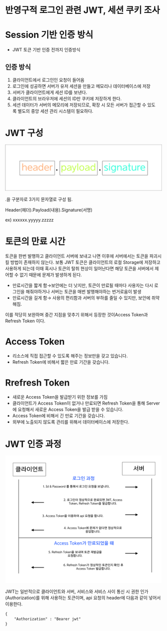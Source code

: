 # 반영구적 로그인 관련 JWT, 세션 쿠키 조사

# **Session 기반 인증 방식**

- JWT 토큰 기반 인증 전까지 인증방식

## **인증 방식**

1. 클라이언트에서 로그인인 요청이 들어옴
2. 로그인에 성공하면 서버가 유저 세션을 만들고 메모리나 데이터베이스에 저장
3. 서버가 클라이언트에게 세션 ID를 보낸다.
4. 클라이언트의 브라우저에 세션의 ID만 쿠키에 저장하게 한다.
5. 세션 데이터가 서버의 메모리에 저장되므로, 확장 시 모든 서버가 접근할 수 있도록 별도의 중앙 세션 관리 시스템이 필요하다.

# **JWT 구성**

![Untitled](image/yt_2.png)

.을 구분자로 3가지 문자열로 구성 됨.

Header(헤더).Payload(내용).Signature(서명)

ex) xxxxxx.yyyyy.zzzzz

# 토큰의 만료 시간

토큰을 한번 발행하고 클라이언트 서버에 보내고 나면 이후에 서버에서는 토큰을 파괴시킬 방법이 존재하지 않는다. 보통 JWT 토큰은 클라이언트의 로컬 Storage에 저장하고 사용하게 되는데 이때 혹시나 토큰의 탈취 현상이 일어난다면 해당 토큰을 서버에서 제어할 수 없기 때문에 문제가 발생하게 된다.

- 만료시간을 짧게 함→보안에는 더 낫지만, 토큰이 만료될 때마다 사용자는 다시 로그인을 해줘야하거나 서버는 토큰을 매번 발행해야하는 번거로움이 발생
- 만료시간을 길게 함→ 사용의 편리함과 서버의 부하를 줄일 수 있지만, 보안에 취약해짐.

이를 적당히 보완하며 중간 지점을 맞추기 위해서 등장한 것이Access Token과 Refresh Token 이다.

# Access Token

- 리소스에 직접 접근할 수 있도록 해주는 정보만을 갖고 있습니다.
- Refresh Token에 비해서 짧은 만료 기간을 갖습니다.

# Rrefresh Token

- 새로운 Access Token을 발급받기 위한 정보를 가짐
- 클라이언트가 Access Token이 없거나 만료되면 Refresh Token을 통해 Server에 요청해서 새로운 Access Token을 발급 받을 수 있습니다.
- Access Token에 비해서 긴 만료 기간을 갖습니다.
- 외부에 노출되지 않도록 관리를 위해서 데이터베이스에 저장한다.

# JWT 인증 과정

![Untitled](image/yt_1.png)

JWT는 일반적으로 클라이언트와 서버, 서비스와 서비스 사이 통신 시 권한 인가(Authorization)를 위해 사용하는 토큰이며, api 요청의 header에 다음과 같이 넣어서 이용한다.

```
{
	"Authorization" : "Bearer jwt"
}
```
